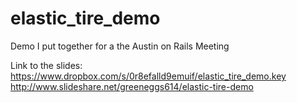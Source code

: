 elastic_tire_demo
=================

Demo I put together for a the Austin on Rails Meeting


Link to the slides:
https://www.dropbox.com/s/0r8efalld9emuif/elastic_tire_demo.key
http://www.slideshare.net/greeneggs614/elastic-tire-demo
